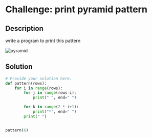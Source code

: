 # Challenge: print pyramid pattern

## Description

write a program to print this pattern

![pyramid](https://github.com/user-attachments/assets/9979a9a2-8bc5-4ef5-92b2-615f5285faca)



## Solution

```python
# Provide your solution here.
def pattern(rows):
    for i in range(rows):
        for j in range(rows-i):
            print(" ", end=" ")

        for k in range(2 * i+1):
            print("*", end=" ")
        print(" ")


pattern(6)


